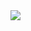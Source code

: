 <div>

<img src="https://github-readme-stats.vercel.app/api?username=RobertOcsV&show_icons=true&theme=dark"/>

</div>
